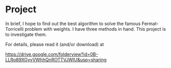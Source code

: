 Project
=======

In brief, I hope to find out the best algorithm to solve the famous Fermat-Torricelli problem with weights. 
I have three methods in hand. This project is to investigate them.

For details, please read it (and/or download) at

https://drive.google.com/folderview?id=0B-LLRo89XGyvVWhhQnROTTVJWlU&usp=sharing
